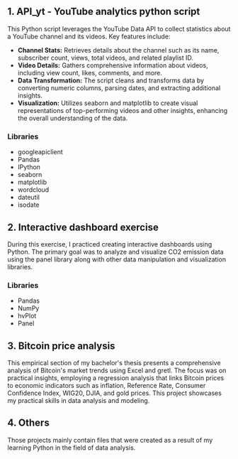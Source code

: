 ## 1. API_yt - YouTube analytics python script
This Python script leverages the YouTube Data API to collect statistics about a YouTube channel and its videos. Key features include:
* **Channel Stats:** Retrieves details about the channel such as its name, subscriber count, views, total videos, and related playlist ID.
* **Video Details:** Gathers comprehensive information about videos, including view count, likes, comments, and more.
* **Data Transformation:** The script cleans and transforms data by converting numeric columns, parsing dates, and extracting additional insights.
* **Visualization:** Utilizes seaborn and matplotlib to create visual representations of top-performing videos and other insights, enhancing the overall understanding of the data.

### Libraries ###
* googleapiclient
* Pandas
* IPython
* seaborn
* matplotlib
* wordcloud
* dateutil
* isodate

## 2. Interactive dashboard exercise ##
During this exercise, I practiced creating interactive dashboards using Python. The primary goal was to analyze and visualize CO2 emission data using the panel library along with other data manipulation and visualization libraries.

### Libraries ###
* Pandas
* NumPy
* hvPlot
* Panel

## 3. Bitcoin price analysis ##
This empirical section of my bachelor's thesis presents a comprehensive analysis of Bitcoin's market trends using Excel and gretl. The focus was on practical insights, employing a regression analysis that links Bitcoin prices to economic indicators such as inflation, Reference Rate, Consumer Confidence Index, WIG20, DJIA, and gold prices. This project showcases my practical skills in data analysis and modeling.

## 4. Others ##
Those projects mainly contain files that were created as a result of my learning Python in the field of data analysis.


